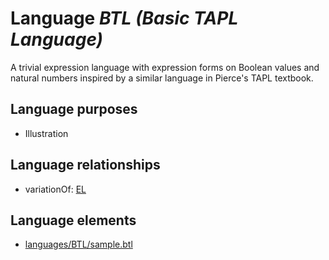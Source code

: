 # Language _BTL (Basic TAPL Language)_
A trivial expression language with expression forms on Boolean values and natural numbers inspired by a similar language in Pierce's TAPL textbook.

## Language purposes
* Illustration

## Language relationships
* variationOf: [EL](http://softlang.github.io/yas/languages/el.html)

## Language elements
* [languages/BTL/sample.btl](../../languages/BTL/sample.btl)
